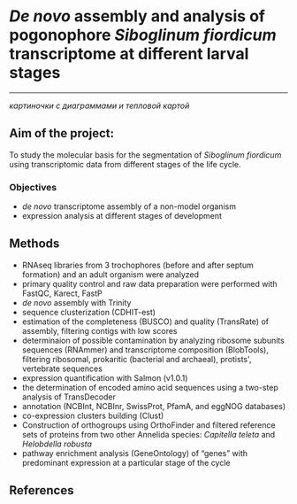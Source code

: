 # *De novo* assembly and analysis of pogonophore *Siboglinum fiordicum* transcriptome at different larval stages

---
*картиночки с диаграммами и тепловой картой*
## Aim of the project: 

To study the molecular basis for the segmentation of *Siboglinum fiordicum* using transcriptomic data from different stages of the life cycle.

### Objectives 

- *de novo* transcriptome assembly of a non-model organism 
- expression analysis at different stages of development

## Methods
- RNAseq libraries from 3 trochophores (before and after septum formation) and an adult organism were analyzed
- primary quality control and raw data preparation were performed with FastQC, Karect, FastP
- *de novo* assembly with Trinity
- sequence clusterization (CDHIT-est) 
- estimation of the completeness (BUSCO) and quality (TransRate) of assembly, filtering contigs with low scores
- determinaion of possible contamination by analyzing ribosome subunits sequences (RNAmmer) and transcriptome composition (BlobTools), filtering ribosomal, prokaritic (bacterial and archaeal), protists', vertebrate sequences
- expression quantification with Salmon (v1.0.1)
- the determination of encoded amino acid sequences using a two-step analysis of TransDecoder
- annotation (NCBInt, NCBInr, SwissProt, PfamA, and eggNOG databases)
- co-expression clusters building (Clust)
- Construction of orthogroups using OrthoFinder and filtered reference sets of proteins from two other Annelida species: *Capitella teleta* and *Helobdella robusta*
- pathway enrichment analysis (GeneOntology) of “genes” with predominant expression at a particular stage of the cycle

## References

